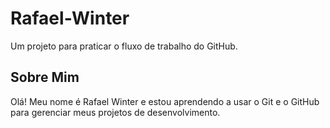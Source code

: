# Rafael-Winter
Um projeto para praticar o fluxo de trabalho do GitHub.

## Sobre Mim
Olá! Meu nome é Rafael Winter e estou aprendendo a usar o Git
e o GitHub para gerenciar meus projetos de desenvolvimento.
